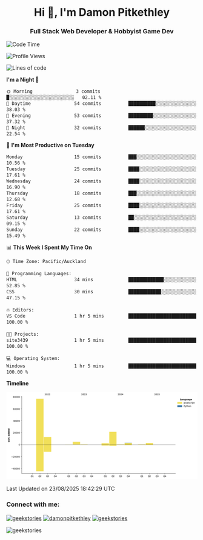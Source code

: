 <h1 align="center">Hi 👋, I'm Damon Pitkethley</h1>
<h3 align="center">Full Stack Web Developer & Hobbyist Game Dev</h3>

<!--START_SECTION:waka-->
![Code Time](http://img.shields.io/badge/Code%20Time-96%20hrs%2037%20mins-blue)

![Profile Views](http://img.shields.io/badge/Profile%20Views-0-blue)

![Lines of code](https://img.shields.io/badge/From%20Hello%20World%20I%27ve%20Written-124.2%20thousand%20lines%20of%20code-blue)

**I'm a Night 🦉** 

```text
🌞 Morning                3 commits           █░░░░░░░░░░░░░░░░░░░░░░░░   02.11 % 
🌆 Daytime                54 commits          ██████████░░░░░░░░░░░░░░░   38.03 % 
🌃 Evening                53 commits          █████████░░░░░░░░░░░░░░░░   37.32 % 
🌙 Night                  32 commits          ██████░░░░░░░░░░░░░░░░░░░   22.54 % 
```
📅 **I'm Most Productive on Tuesday** 

```text
Monday                   15 commits          ███░░░░░░░░░░░░░░░░░░░░░░   10.56 % 
Tuesday                  25 commits          ████░░░░░░░░░░░░░░░░░░░░░   17.61 % 
Wednesday                24 commits          ████░░░░░░░░░░░░░░░░░░░░░   16.90 % 
Thursday                 18 commits          ███░░░░░░░░░░░░░░░░░░░░░░   12.68 % 
Friday                   25 commits          ████░░░░░░░░░░░░░░░░░░░░░   17.61 % 
Saturday                 13 commits          ██░░░░░░░░░░░░░░░░░░░░░░░   09.15 % 
Sunday                   22 commits          ████░░░░░░░░░░░░░░░░░░░░░   15.49 % 
```


📊 **This Week I Spent My Time On** 

```text
🕑︎ Time Zone: Pacific/Auckland

💬 Programming Languages: 
HTML                     34 mins             █████████████░░░░░░░░░░░░   52.85 % 
CSS                      30 mins             ████████████░░░░░░░░░░░░░   47.15 % 

🔥 Editors: 
VS Code                  1 hr 5 mins         █████████████████████████   100.00 % 

🐱‍💻 Projects: 
site3439                 1 hr 5 mins         █████████████████████████   100.00 % 

💻 Operating System: 
Windows                  1 hr 5 mins         █████████████████████████   100.00 % 
```

**Timeline**

![Lines of Code chart](https://raw.githubusercontent.com/GeekStories/GeekStories/main/assets/bar_graph.png)


 Last Updated on 23/08/2025 18:42:29 UTC
<!--END_SECTION:waka-->

<h3 align="left">Connect with me:</h3>
<p align="left">
<a href="https://twitter.com/geekstories" target="blank"><img align="center" src="https://raw.githubusercontent.com/rahuldkjain/github-profile-readme-generator/master/src/images/icons/Social/twitter.svg" alt="geekstories" height="30" width="40" /></a>
<a href="https://linkedin.com/in/damonpitkethley" target="blank"><img align="center" src="https://raw.githubusercontent.com/rahuldkjain/github-profile-readme-generator/master/src/images/icons/Social/linked-in-alt.svg" alt="damonpitkethley" height="30" width="40" /></a>
<a href="https://www.leetcode.com/geekstories" target="blank"><img align="center" src="https://raw.githubusercontent.com/rahuldkjain/github-profile-readme-generator/master/src/images/icons/Social/leet-code.svg" alt="geekstories" height="30" width="40" /></a>
</p>

<p><img align="center" src="https://github-readme-streak-stats.herokuapp.com/?user=geekstories&" alt="geekstories" /></p>
